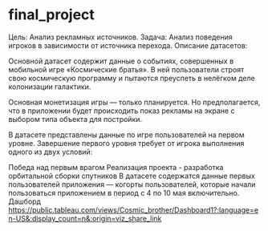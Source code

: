 # final_project
Цель: Анализ рекламных источников. Задача: Анализ поведения игроков в зависимости от источника перехода. Описание датасетов:

Основной датасет содержит данные о событиях, совершенных в мобильной игре «Космические братья». В ней пользователи строят свою космическую программу и пытаются преуспеть в нелёгком деле колонизации галактики.

Основная монетизация игры — только планируется. Но предполагается, что в приложении будет происходить показ рекламы на экране с выбором типа объекта для постройки.

В датасете представлены данные по игре пользователей на первом уровне. Завершение первого уровня требует от игрока выполнения одного из двух условий:

Победа над первым врагом Реализация проекта - разработка орбитальной сборки спутников В датасете содержатся данные первых пользователей приложения — когорты пользователей, которые начали пользоваться приложением в период с 4 по 10 мая включительно. Дашборд https://public.tableau.com/views/Cosmic_brother/Dashboard1?:language=en-US&:display_count=n&:origin=viz_share_link
